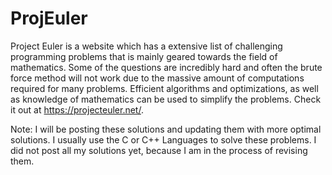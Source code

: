 # ProjEuler

Project Euler is a website which has a extensive list of challenging programming problems that is mainly geared towards the field of mathematics. Some of the questions are incredibly hard and often the brute force method will not work due to the massive amount of computations required for many problems. Efficient algorithms and optimizations, as well as knowledge of mathematics can be used to simplify the problems. Check it out at https://projecteuler.net/.  

Note: I will be posting these solutions and updating them with more optimal solutions.  I usually use the C or C++ Languages to solve these problems.  I did not post all my solutions yet, because I am in the process of revising them.

